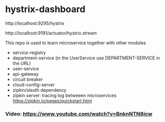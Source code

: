 # hystrix-dashboard
http://localhost:9295/hystrix

http://localhost:9191/actuator/hystrix.stream

This repo is used to learn microservice together with other modules
* service-registry 
* department-service (in the UserService use DEPARTMENT-SERVICE in the URL)
* user-service
* api-gateway
* circuit breaker
* cloud-config-server
* zipkin/sleuth dependency
* zipkin server: tracing log betweeen microservices https://zipkin.io/pages/quickstart.html

### Video: https://www.youtube.com/watch?v=BnknNTN8icw
